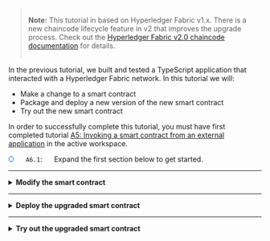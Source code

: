 > <br>
   > <b>Note:</b> This tutorial in based on Hyperledger Fabric v1.x. There is a new chaincode lifecycle feature in v2 that improves the upgrade process. Check out the <a href="https://hyperledger-fabric.readthedocs.io/en/release-2.0/chaincode.html">Hyperledger Fabric v2.0 chaincode documentation</a> for details.
   > <br>&nbsp;

In the previous tutorial, we built and tested a TypeScript application that interacted with a Hyperledger Fabric network. In this tutorial we will:

* Make a change to a smart contract
* Package and deploy a new version of the new smart contract
* Try out the new smart contract

In order to successfully complete this tutorial, you must have first completed tutorial <a href='./a5.md'>A5: Invoking a smart contract from an external application</a> in the active workspace.

<img src="./images/bullet.png" alt="[]"></img> &nbsp;&nbsp;&nbsp;&nbsp; `A6.1`: &nbsp;&nbsp;&nbsp;&nbsp;
Expand the first section below to get started.


---
<details>
<summary><b>Modify the smart contract</b></summary>

<img src="./images/bullet.png" alt="[]"></img> &nbsp;&nbsp;&nbsp;&nbsp; `A6.2`: &nbsp;&nbsp;&nbsp;&nbsp;
Focus the VS Code editor on the *my-asset-contract.ts* file.

You should be able to switch directly to this tab as it should still be loaded from earlier tutorials. If it is not, use the Explorer side bar to navigate to my-asset-contract.ts in the src folder of the demo-contract project.

<img src="./images/a6.2.png" alt="Load my-asset-contract.ts"></img>

We're going to add a new method to our smart contract which will return all of the available assets with an identifier between '000' and '999'.

A smart contract package has a version, and as smart contracts within a package evolve, the version number of the package should be incremented to reflect this change. So far, we've been working with version 0.0.1 of the demo-contract package.

We're going to learn about the smart contract package upgrade process as we enhance the MyAsset smart contract within the package. We are going to increment the package version to reflect this change.

> <br>
   > <b>Smart contract evolution</b>
   > <br>&nbsp;
   > Because the transactions created by a smart contract live forever on the blockchain, when a package is re-versioned, all the previously created states persist unchanged, and accessible by the new package. It means that a smart contract needs to maintain data compatibility between version boundaries as it will be working with state data created in all previous versions.
   > <br>&nbsp;
   > Practically speaking, it makes sense to use extensible data structures where possible, and to have sensible defaults when values are missing.
   > <br>&nbsp;



Our new transaction will not modify any data structures, so we do not need to consider cross-version compatibility.


<img src="./images/bullet.png" alt="[]"></img> &nbsp;&nbsp;&nbsp;&nbsp; `A6.3`: &nbsp;&nbsp;&nbsp;&nbsp;
Using copy and paste, insert the following method after the closing brace of the deleteMyAsset method, but before the final closing brace of the whole file:

```typescript
    @Transaction(false)
    public async queryAllAssets(ctx: Context): Promise<string> {
        const startKey = '000';
        const endKey = '999';
        const iterator = await ctx.stub.getStateByRange(startKey, endKey);
        const allResults = [];
        while (true) {
            const res = await iterator.next();
            if (res.value && res.value.value.toString()) {
                console.log(res.value.value.toString());

                const Key = res.value.key;
                let Record;
                try {
                    Record = JSON.parse(res.value.value.toString());
                } catch (err) {
                    console.log(err);
                    Record = res.value.value.toString();
                }
                allResults.push({ Key, Record });
            }
            if (res.done) {
                console.log('end of data');
                await iterator.close();
                console.info(allResults);
                return JSON.stringify(allResults);
            }
        }
    }
```

You can also get the source for this method from <a href='./resources/queryAllAssets.txt'>here</a>.

Your source file should now look similar to this:

<img src="./images/a6.3.png" alt="Updated my-asset-contract.ts"></img>

<img src="./images/bullet.png" alt="[]"></img> &nbsp;&nbsp;&nbsp;&nbsp; `A6.4`: &nbsp;&nbsp;&nbsp;&nbsp;
Save the updated file ('File' -> 'Save').

There should be no compilation errors.

Before we can package our new smart contract, we need to update the package version number. In a production environment, an automated process would typically do this, but we will update the necessary file manually.

> <br>
   > <b>Updating smart contract package versions is mandatory</b>
   > <be>&nbsp;
   > <br>The IBM Blockchain Platform VS Code extension uses the version number in package.json to create the smart contract package with a unique name.  It further uses the version number as the suggested default when deploying the package to the peer.  The default value can be changed at deploy time, but note that Hyperledger Fabric requires that unique version numbers are used as part of the smart contract lifecycle.
   > <br>&nbsp;

<img src="./images/bullet.png" alt="[]"></img> &nbsp;&nbsp;&nbsp;&nbsp; `A6.5`: &nbsp;&nbsp;&nbsp;&nbsp;
Switch to the editor for the demo-contract *package.json* file.

Again, this should be already loaded from earlier tutorials. If not, use the Explorer side bar to navigate to package.json in the root of the demo-contract project.

Take care to load the *demo-contract* copy of the file; you will recall that we created another package.json for demo-application.

<img src="./images/a6.5.png" alt="Load package.json"></img>

<img src="./images/bullet.png" alt="[]"></img> &nbsp;&nbsp;&nbsp;&nbsp; `A6.6`: &nbsp;&nbsp;&nbsp;&nbsp;
Edit the value of the version tag to `"0.0.2"`.

<img src="./images/a6.6.png" alt="Update version"></img>

<img src="./images/bullet.png" alt="[]"></img> &nbsp;&nbsp;&nbsp;&nbsp; `A6.7`: &nbsp;&nbsp;&nbsp;&nbsp;
Save the changes ('File' -> 'Save').

In the next section we will deploy the new smart contract to our peer.

<img src="./images/bullet.png" alt="[]"></img> &nbsp;&nbsp;&nbsp;&nbsp; `A6.8`: &nbsp;&nbsp;&nbsp;&nbsp;
Expand the next section of the tutorial to continue.

</details>

---

<details>
<summary><b>Deploy the upgraded smart contract</b></summary>

In this section we will package the smart contract and deploy it to the peer. The upgrade process is the same as the initial deploy process from tutorial <a href="./a3.md">A3: Deploying a smart contract</a>. 

<br><h3 align='left'>Package the smart contract</h3>

<img src="./images/bullet.png" alt="[]"></img> &nbsp;&nbsp;&nbsp;&nbsp; `A6.9`: &nbsp;&nbsp;&nbsp;&nbsp;
Click the IBM Blockchain Platform activity bar icon to show the IBM Blockchain Platform side bar.

<img src="./images/bullet.png" alt="[]"></img> &nbsp;&nbsp;&nbsp;&nbsp; `A6.10`: &nbsp;&nbsp;&nbsp;&nbsp;
Hover the mouse over the Smart Contracts view, click '...' and select 'Package Open Project'.

<img src="./images/a6.10.png" alt="Package Open Project"></img>

<img src="./images/bullet.png" alt="[]"></img> &nbsp;&nbsp;&nbsp;&nbsp; `A6.11`: &nbsp;&nbsp;&nbsp;&nbsp;
Select 'demo-contract'.

<img src="./images/a6.11.1.png" alt="Select demo-contract"></img>

After a brief pause while the packaging completes, the newer version of demo-contract will be shown in the Smart Contracts view underneath the older one:

<img src="./images/a6.11.2.png" alt="Upgraded demo-contract"></img>

<br><h3 align='left'>Deploy the smart contract</h3>

<img src="./images/bullet.png" alt="[]"></img> &nbsp;&nbsp;&nbsp;&nbsp; `A6.12`: &nbsp;&nbsp;&nbsp;&nbsp;
In the Fabric Environments view, expand "mychannel" and click "+ Deploy smart contract".

The local Fabric environment needs to be running in order to do this. If it is stopped for any reason, you will need to first click the '1 Org Local Fabric' environment in the Fabric Environments view to start it.

<img src="./images/a6.12.png" alt="Deploy smart contract"></img>

<img src="./images/bullet.png" alt="[]"></img> &nbsp;&nbsp;&nbsp;&nbsp; `A6.13`: &nbsp;&nbsp;&nbsp;&nbsp;
In the Deploy Smart Contract form, select 'demo-contract@0.0.2' from the drop down list, and click 'Next'.

<img src="./images/a6.13.png" alt="Select demo-contract@0.0.2"></img>

<img src="./images/bullet.png" alt="[]"></img> &nbsp;&nbsp;&nbsp;&nbsp; `A6.14`: &nbsp;&nbsp;&nbsp;&nbsp;
In step 2 of the form, default values for Definition name and version of the updated contract are provided, click 'Next' to move to Step 3 of the deploy.

<img src="./images/a6.14.png" alt="Click Next on deploy step 2"></img>

<img src="./images/bullet.png" alt="[]"></img> &nbsp;&nbsp;&nbsp;&nbsp; `A6.15`: &nbsp;&nbsp;&nbsp;&nbsp;
In step 3 of the form, the automated steps of the deploy are sumarized, click 'Deploy' to start the deployment. 

<img src="./images/a6.15.1.png" alt="Click Deploy on step 3"></img>

Deployment of the upgraded contract may take a few minutes to complete.

When the deployment is complete the upgraded version of the smart contract will be displayed in the Fabric Environments view under mychannel.

<img src="./images/a6.15.2.png" alt="Smart Contract 0.0.2 deployed"></img>

<img src="./images/bullet.png" alt="[]"></img> &nbsp;&nbsp;&nbsp;&nbsp; `A6.16`: &nbsp;&nbsp;&nbsp;&nbsp;
Expand the next section of the tutorial to continue.

</details>

---

<details>
<summary><b>Try out the upgraded smart contract</b></summary>

Finally in this tutorial we will try out the new *queryAllAssets* method to make sure it works. We will do this using the Fabric Gateways view.

<img src="./images/bullet.png" alt="[]"></img> &nbsp;&nbsp;&nbsp;&nbsp; `A6.17`: &nbsp;&nbsp;&nbsp;&nbsp;
In the connected Fabric Gateways view, expand 'Channels' -> 'mychannel' -> 'demo-contract@0.0.2'.

You will see the new *queryAllAssets* transaction listed among the others.

<img src="./images/a6.17.png" alt="demo-contract@0.0.2 is deployed"></img>

If you have completed all the previous steps in this set of tutorials, your blockchain world state will only contain one asset at this point ('002'), as we deleted asset '001' at the end of tutorial <a href='./a4.md'>A4: Invoking a smart contract from VS Code</a>.

Therefore, to prove that we can return multiple values from our new transaction, we will first create a new asset '003'.

<img src="./images/bullet.png" alt="[]"></img> &nbsp;&nbsp;&nbsp;&nbsp; `A6.18`: &nbsp;&nbsp;&nbsp;&nbsp;
Right-click the *createMyAsset* transaction and select 'Submit Transaction'. Create an asset with the input parameters `["003","The Scream"]`. There is no transient data.

With the new asset created, we will now try out the queryAllAssets transaction. It is a read-only transaction and so we can invoke it using the *evaluate* option.

<img src="./images/bullet.png" alt="[]"></img> &nbsp;&nbsp;&nbsp;&nbsp; `A6.19`: &nbsp;&nbsp;&nbsp;&nbsp;
Right-click the *queryAllAssets* transaction and select 'Evaluate Transaction'. Press Enter twice to select the defaults for both the input parameters (there are none) and transient data.

You will see the results of the transaction displayed in the Output view; particularly, records for asset '002' and '003'. (Close the "Successfully submitted transaction" notifications if the output is obscured.)

<img src="./images/a6.19.png" alt="Output from queryAllAssets"></img>

Congratulations, you queried all the assets on the ledger!

<br><h3 align='left'>Summary</h3>

In this tutorial, we looked at the smart contract upgrade process in Hyperledger Fabric v1.x. We started by making a change to our existing smart contract, then we packaged it and deployed the new version of it. We then tried it out.

In the next tutorial, we will look at some features in the IBM Blockchain Platform VS Code extension that makes the debugging of smart contracts easier.

</details>
